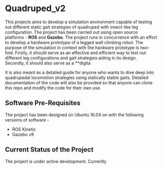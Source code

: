# Quadruped_v2

This projects aims to develop a simulation environment capable of testing out different static gait strategies of quadruped with insect-like leg configuration.  The project has been carried out using open source platforms - **ROS** and **Gazebo**.
The project runs in concurrence with an effort to develop a hardware prototype of a legged wall climbing robot. The purpose of the simulation in context with the hardware prototype is two-fold. Firstly, it should serve as an effective and efficient way to test out different leg configurations and gait strategies aiding in its design. Secondly, it should also serve as a **digita

 It is also meant as a detailed guide for anyone who wants to dive deep into quadrupedal locomotion strategies using statically stable gaits. Detailed documentation of the code will also be provided so that anyone can clone this repo and modify the code for their own use.

## Software Pre-Requisites
The project has been designed on Ubuntu 16.04 on  with the following versions of software - 

 - ROS Kinetic
 - Gazebo v9



## Current Status of the Project
The project is under active development. 
Currently 
<!--stackedit_data:
eyJoaXN0b3J5IjpbMTA5NDk4NDc0NV19
-->